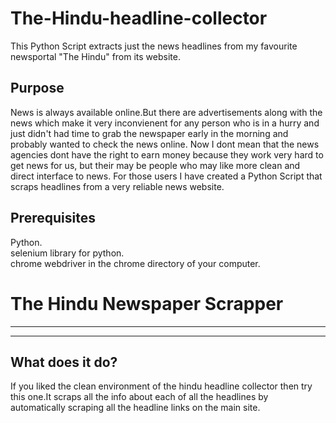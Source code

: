 # The-Hindu-headline-collector
This Python Script extracts just the news headlines from my favourite newsportal "The Hindu" from its website.

Purpose
--------
News is always available online.But there are advertisements along with the news which make it very inconvienent for any person who is in a hurry and just didn't had time to grab the newspaper early in the morning and probably wanted to check the news online.
Now I dont mean that the news agencies dont have the right to earn money because they work very hard to get news for us, but their may be people who may like more clean and direct interface to news.
For those users I have created a Python Script that scraps headlines from a very reliable news website.

Prerequisites
--------------
Python.<br>
selenium library for python.<br>
chrome webdriver in the chrome directory of your computer.

# The Hindu Newspaper Scrapper
--------------------------------
--------------------------------

What does it do?
----------------
If you liked the clean environment of the hindu headline collector then try this one.It scraps all the info about each of all the headlines by automatically scraping all the headline links on the main site.


